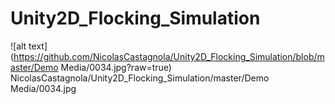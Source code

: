 # Unity2D_Flocking_Simulation
![alt text](https://github.com/NicolasCastagnola/Unity2D_Flocking_Simulation/blob/master/Demo Media/0034.jpg?raw=true)
NicolasCastagnola/Unity2D_Flocking_Simulation/master/Demo Media/0034.jpg
